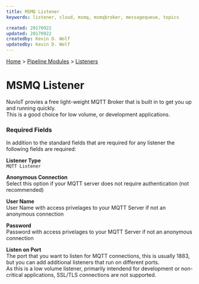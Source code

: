 ```yaml
---
title: MSMQ Listener
keywords: listener, cloud, msmq, msmqbroker, messagequeue, topics

created: 20170922
updated: 20170922
createdby: Kevin D. Wolf
updatedby: Kevin D. Wolf
---
```

[Home](../../Index.md) > [Pipeline Modules](../Index.md) > [Listeners](../Listener.md)

# MSMQ Listener

NuvIoT provies a free light-weight MQTT Broker that is built in to get you up and running quickly.  
This is a good choice for low volume, or development applications.

### Required Fields

In addition to the standard fields that are required for any listener the following fields are required:

**Listener Type**  
`MQTT Listener`

**Anonymous Connection**  
Select this option if your MQTT server does not require authentication (not recommended)

**User Name**  
User Name with access privelages to your MQTT Server if not an anonymous connection

**Password**  
Password with access privelages to your MQTT Server if not an anonymous connection

**Listen on Port**  
The port that you want to listen for MQTT connections, this is usually 1883, but you can add additional listeners that run on different ports.  
As this is a low volume listener, primarily intendend for development or non-critical applications, SSL/TLS connections are not supported. 